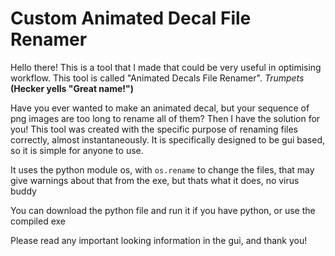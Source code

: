 # Custom Animated Decal File Renamer
Hello there! 
This is a tool that I made that could be very useful in optimising workflow. 
This tool is called "Animated Decals File Renamer". *Trumpets* **(Hecker yells "Great name!")**

Have you ever wanted to make an animated decal, but your sequence of png images are too long to rename all of them? Then I have the solution for you! This tool was created with the specific purpose of renaming files correctly, almost instantaneously. It is specifically designed to be gui based, so it is simple for anyone to use. 

It uses the python module os, with ```os.rename``` to change the files, that may give warnings about that from the exe, but thats what it does, no virus buddy

You can download the python file and run it if you have python, or use the compiled exe

Please read any important looking information in the gui, and thank you!
